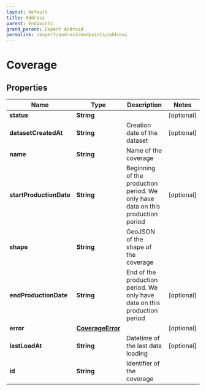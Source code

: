```yaml
---
layout: default
title: Address
parent: Endpoints
grand_parent: Expert Android
permalink: /expert/android/endpoints/address
---
```


# Coverage

## Properties
Name | Type | Description | Notes
------------ | ------------- | ------------- | -------------
**status** | **String** |  |  [optional]
**datasetCreatedAt** | **String** | Creation date of the dataset |  [optional]
**name** | **String** | Name of the coverage | 
**startProductionDate** | **String** | Beginning of the production period. We only have data on this production period |  [optional]
**shape** | **String** | GeoJSON of the shape of the coverage | 
**endProductionDate** | **String** | End of the production period. We only have data on this production period |  [optional]
**error** | [**CoverageError**](CoverageError.md) |  |  [optional]
**lastLoadAt** | **String** | Datetime of the last data loading |  [optional]
**id** | **String** | Identifier of the coverage | 



